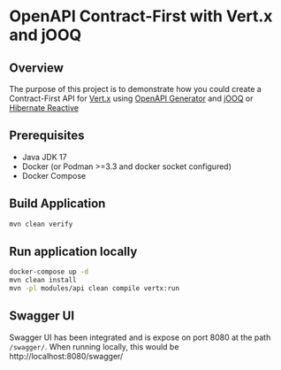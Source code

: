 # OpenAPI Contract-First with Vert.x and jOOQ

## Overview

The purpose of this project is to demonstrate how you could create a Contract-First API
for [Vert.x](https://vertx.io) using [OpenAPI Generator](https://openapi-generator.tech) and [jOOQ](https://www.jooq.org/) or [Hibernate Reactive](http://hibernate.org/reactive/)

## Prerequisites

* Java JDK 17
* Docker (or Podman >=3.3 and docker socket configured)
* Docker Compose

## Build Application

```bash
mvn clean verify
```

## Run application locally

```bash
docker-compose up -d
mvn clean install
mvn -pl modules/api clean compile vertx:run
```

## Swagger UI

Swagger UI has been integrated and is expose on port 8080 at the path `/swagger/`. When
running locally, this would be http://localhost:8080/swagger/
